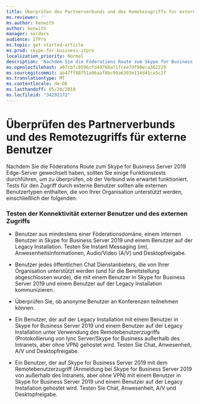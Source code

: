 ```yaml
---
title: Überprüfen des Partnerverbunds und des Remotezugriffs für externe Benutzer
ms.reviewer: ''
ms.author: kenwith
author: kenwith
manager: serdars
audience: ITPro
ms.topic: get-started-article
ms.prod: skype-for-business-itpro
localization_priority: Normal
description: 'Nachdem Sie die Föderations Route zum Skype for Business Server 2019 Edge-Server gewechselt haben, sollten Sie einige Funktionstests durchführen, um zu überprüfen, ob der Verbund wie erwartet funktioniert. Tests für den Zugriff durch externe Benutzer sollten alle externen Benutzertypen enthalten, die von Ihrer Organisation unterstützt werden, einschließlich der folgenden:'
ms.openlocfilehash: a07cbfc8596cfd49760af1fcee7df90eca362229
ms.sourcegitcommit: ab47ff88f51a96aaf8bc99a6303e114d41ca5c2f
ms.translationtype: MT
ms.contentlocale: de-DE
ms.lasthandoff: 05/20/2019
ms.locfileid: "34292172"
---
```

# <a name="verify-federation-and-remote-access-for-external-users"></a>Überprüfen des Partnerverbunds und des Remotezugriffs für externe Benutzer

Nachdem Sie die Föderations Route zum Skype for Business Server 2019 Edge-Server gewechselt haben, sollten Sie einige Funktionstests durchführen, um zu überprüfen, ob der Verbund wie erwartet funktioniert. Tests für den Zugriff durch externe Benutzer sollten alle externen Benutzertypen enthalten, die von Ihrer Organisation unterstützt werden, einschließlich der folgenden:
  
### <a name="test-connectivity-of-external-users-and-external-access"></a>Testen der Konnektivität externer Benutzer und des externen Zugriffs

- Benutzer aus mindestens einer Föderationsdomäne, einem internen Benutzer in Skype for Business Server 2019 und einem Benutzer auf der Legacy Installation. Testen Sie Instant Messaging (im), Anwesenheitsinformationen, Audio/Video (A/V) und Desktopfreigabe.
    
- Benutzer jedes öffentlichen Chat Dienstanbieters, die von Ihrer Organisation unterstützt werden (und für die Bereitstellung abgeschlossen wurde), die mit einem Benutzer in Skype for Business Server 2019 und einem Benutzer auf der Legacy Installation kommunizieren. 
    
- Überprüfen Sie, ob anonyme Benutzer an Konferenzen teilnehmen können.
    
- Ein Benutzer, der auf der Legacy Installation mit einem Benutzer in Skype for Business Server 2019 und einem Benutzer auf der Legacy Installation unter Verwendung des Remotebenutzerzugriffs (Protokollierung von lync Server/Skype for Business außerhalb des Intranets, aber ohne VPN) gehostet wird. Testen Sie Chat, Anwesenheit, A/V und Desktopfreigabe.
    
- Ein Benutzer, der auf Skype for Business Server 2019 mit dem Remotebenutzerzugriff (Anmeldung bei Skype for Business Server 2019 von außerhalb des Intranets, aber ohne VPN) mit einem Benutzer in Skype for Business Server 2019 und einem Benutzer auf der Legacy Installation gehostet wird. Testen Sie Chat, Anwesenheit, A/V und Desktopfreigabe.
    

